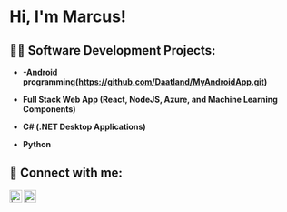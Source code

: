 <h1>Hi, I'm Marcus! 

<h2>👨‍💻 Software Development Projects:</h2>

- <b>-Android programming(https://github.com/Daatland/MyAndroidApp.git)</b>
 
- <b>Full Stack Web App (React, NodeJS, Azure, and Machine Learning Components)</b>
  
- <b>C# (.NET Desktop Applications)</b>
 
- <b>Python</b>

<h2> 🤳 Connect with me:</h2>

[<img align="left" alt=" | LinkedIn" width="22px" src= />][linkedin]
[<img align="left" alt=" | Instagram" width="22px" src= />][instagram]

[instagram]: https://www.instagram.com/
[linkedin]: https://linkedin.com/in/
